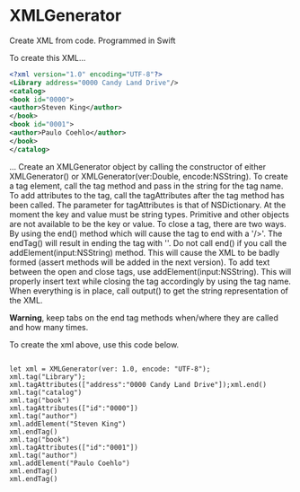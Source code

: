 XMLGenerator
============

Create XML from code. Programmed in Swift

To create this XML...

```xml
<?xml version="1.0" encoding="UTF-8"?>
<Library address="0000 Candy Land Drive"/>
<catalog>
<book id="0000">
<author>Steven King</author>
</book>
<book id="0001">
<author>Paulo Coehlo</author>
</book>
</catalog>
```
... Create an XMLGenerator object by calling the constructor of either XMLGenerator() or XMLGenerator(ver:Double, encode:NSString).
To create a tag element, call the tag method and pass in the string for the tag name. 
To add attributes to the tag, call the tagAttributes after the tag method has been called. The parameter for tagAttributes is that of NSDictionary. At the moment the key and value must be string types. Primitive and other objects are not available to be the key or value.
To close a tag, there are two ways. By using the end() method which will cause the tag to end with a '/>'. The endTag() will result in ending the tag with '</SomeTagName>'. 
Do not call end() if you call the addElement(input:NSString) method. This will cause the XML to be badly formed (assert methods will be added in the next version). 
To add text between the open and close tags, use addElement(input:NSString). This will properly insert text while closing the tag accordingly by using the tag name.
When everything is in place, call output() to get the string representation of the XML.

**Warning**, keep tabs on the end tag methods when/where they are called and how many times.

To create the xml above, use this code below.

<pre><code>
let xml = XMLGenerator(ver: 1.0, encode: "UTF-8");
xml.tag("Library");
xml.tagAttributes(["address":"0000 Candy Land Drive"]);xml.end()
xml.tag("catalog")
xml.tag("book")
xml.tagAttributes(["id":"0000"])
xml.tag("author")
xml.addElement("Steven King") 
xml.endTag()
xml.tag("book")
xml.tagAttributes(["id":"0001"])
xml.tag("author")
xml.addElement("Paulo Coehlo")
xml.endTag()
xml.endTag()
</code></pre>